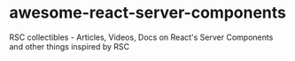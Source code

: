 # awesome-react-server-components
RSC collectibles - Articles, Videos, Docs on React's Server Components and other things inspired by RSC
